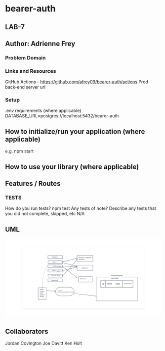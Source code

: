 # bearer-auth

## LAB-7

## Author: Adrienne Frey
### Problem Domain
 

### Links and Resources
GitHub Actions - https://github.com/afrey09/bearer-auth/actions
Prod back-end server url

### Setup
.env requirements (where applicable)
DATABASE_URL=postgres://localhost:5432/bearer-auth

## How to initialize/run your application (where applicable)
e.g. npm start

## How to use your library (where applicable)

## Features / Routes

### TESTS

How do you run tests? npm test
Any tests of note? 
Describe any tests that you did not complete, skipped, etc N/A

## UML

![Lab 6](assets/lab6.png)

## Collaborators

Jordan Covington 
Joe Davitt
Ken Holt
